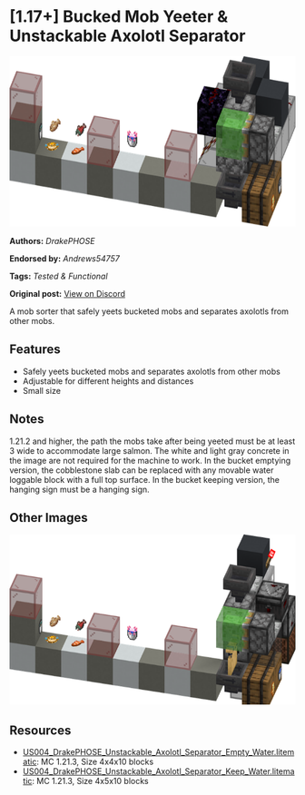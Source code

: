 # [1.17+] Bucked Mob Yeeter & Unstackable Axolotl Separator
<img alt="e.png" src="images/e.png?raw=1" height="300px">

**Authors:** *DrakePHOSE*

**Endorsed by:** *Andrews54757*

**Tags:** *Tested & Functional*

**Original post:** [View on Discord](https://discord.com/channels/1375556143186837695/1391831230600839218)

A mob sorter that safely yeets bucketed mobs and separates axolotls from other mobs.

## Features
- Safely yeets bucketed mobs and separates axolotls from other mobs
- Adjustable for different heights and distances
- Small size

## Notes
1.21.2 and higher, the path the mobs take after being yeeted must be at least 3 wide to accommodate large salmon. The white and light gray concrete in the image are not required for the machine to work. In the bucket emptying version, the cobblestone slab can be replaced with any movable water loggable block with a full top surface. In the bucket keeping version, the hanging sign must be a hanging sign.

## Other Images
<img src="images/k.png?raw=1" height="300px">

## Resources
- [US004_DrakePHOSE_Unstackable_Axolotl_Separator_Empty_Water.litematic](attachments/US004_DrakePHOSE_Unstackable_Axolotl_Separator_Empty_Water.litematic): MC 1.21.3, Size 4x4x10 blocks
- [US004_DrakePHOSE_Unstackable_Axolotl_Separator_Keep_Water.litematic](attachments/US004_DrakePHOSE_Unstackable_Axolotl_Separator_Keep_Water.litematic): MC 1.21.3, Size 4x5x10 blocks
